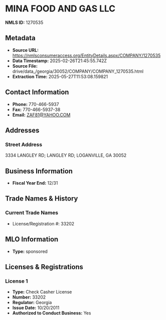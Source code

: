 # MINA FOOD AND GAS LLC

**NMLS ID:** 1270535

## Metadata
- **Source URL:** https://nmlsconsumeraccess.org/EntityDetails.aspx/COMPANY/1270535
- **Data Timestamp:** 2025-02-26T21:45:55.742Z
- **Source File:** drive/data_/georgia/30052/COMPANY/COMPANY_1270535.html
- **Extraction Time:** 2025-05-27T11:53:08.159821

## Contact Information
- **Phone:** 770-466-5937
- **Fax:** 770-466-5937-38
- **Email:** ZAF81@YAHOO.COM

## Addresses
### Street Address
3334 LANGLEY RD; LANGLEY RD; LOGANVILLE, GA 30052

## Business Information
- **Fiscal Year End:** 12/31

## Trade Names & History
### Current Trade Names
- License/Registration #: 33202

## MLO Information
- **Type:** sponsored

## Licenses & Registrations

### License 1
- **Type:** Check Casher License
- **Number:** 33202
- **Regulator:** Georgia
- **Issue Date:** 10/20/2011
- **Authorized to Conduct Business:** Yes
